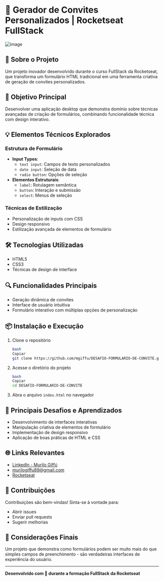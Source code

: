 # 🎉 Gerador de Convites Personalizados | Rocketseat FullStack

![image](https://github.com/user-attachments/assets/00f5e38d-2004-4130-ab8f-07c1e803d56d)

## 🚀 Sobre o Projeto

Um projeto inovador desenvolvido durante o curso FullStack da Rocketseat, que transforma um formulário HTML tradicional em uma ferramenta criativa de geração de convites personalizados.

## 🎯 Objetivo Principal

Desenvolver uma aplicação desktop que demonstra domínio sobre técnicas avançadas de criação de formulários, combinando funcionalidade técnica com design interativo.

## 💡 Elementos Técnicos Explorados

### Estrutura de Formulário

- **Input Types**:
    - `text input`: Campos de texto personalizados
    - `date input`: Seleção de data
    - `radio button`: Opções de seleção
- **Elementos Estruturais**:
    - `label`: Rotulagem semântica
    - `button`: Interação e submissão
    - `select`: Menus de seleção

### Técnicas de Estilização

- Personalização de inputs com CSS
- Design responsivo
- Estilização avançada de elementos de formulário

## 🛠️ Tecnologias Utilizadas

- HTML5
- CSS3
- Técnicas de design de interface

## 🔍 Funcionalidades Principais

- Geração dinâmica de convites
- Interface de usuário intuitiva
- Formulário interativo com múltiplas opções de personalização

## 📦 Instalação e Execução

1. Clone o repositório
    
    ```bash
    bash
    Copiar
    git clone https://github.com/mgiffu/DESAFIO-FORMULARIO-DE-CONVITE.git
    
    ```
    
2. Acesse o diretório do projeto
    
    ```bash
    bash
    Copiar
    cd DESAFIO-FORMULARIO-DE-CONVITE
    
    ```
    
3. Abra o arquivo `index.html` no navegador

## 💪 Principais Desafios e Aprendizados

- Desenvolvimento de interfaces interativas
- Manipulação criativa de elementos de formulário
- Implementação de design responsivo
- Aplicação de boas práticas de HTML e CSS

## 🌐 Links Relevantes

- [LinkedIn - Murilo Giffú](https://www.linkedin.com/in/murilo-giffu/)
- murilogiffu89@gmail.com
- [Rocketseat](https://www.rocketseat.com.br/)

## 🤝 Contribuições

Contribuições são bem-vindas! Sinta-se à vontade para:

- Abrir issues
- Enviar pull requests
- Sugerir melhorias

## 📝 Considerações Finais

Um projeto que demonstra como formulários podem ser muito mais do que simples campos de preenchimento - são verdadeiras interfaces de experiência do usuário.

---

**Desenvolvido com 💜 durante a formação FullStack da Rocketseat**
